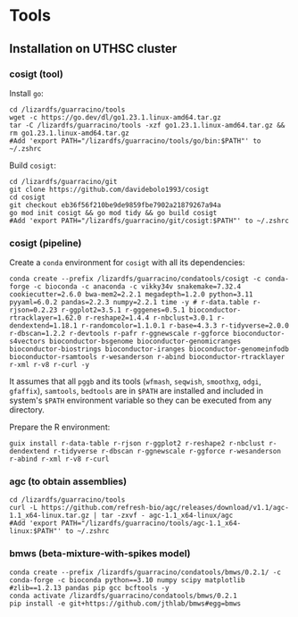 # Tools

## Installation on UTHSC cluster

### cosigt (tool)

Install `go`:

```shell
cd /lizardfs/guarracino/tools
wget -c https://go.dev/dl/go1.23.1.linux-amd64.tar.gz
tar -C /lizardfs/guarracino/tools -xzf go1.23.1.linux-amd64.tar.gz && rm go1.23.1.linux-amd64.tar.gz
#Add 'export PATH="/lizardfs/guarracino/tools/go/bin:$PATH"' to ~/.zshrc
```

Build `cosigt`:

```shell
cd /lizardfs/guarracino/git
git clone https://github.com/davidebolo1993/cosigt
cd cosigt
git checkout eb36f56f210be9de9859fbe7902a21879267a94a
go mod init cosigt && go mod tidy && go build cosigt
#Add 'export PATH="/lizardfs/guarracino/git/cosigt:$PATH"' to ~/.zshrc
```

### cosigt (pipeline)

Create a `conda` environment for `cosigt` with all its dependencies:

```shell
conda create --prefix /lizardfs/guarracino/condatools/cosigt -c conda-forge -c bioconda -c anaconda -c vikky34v snakemake=7.32.4 cookiecutter=2.6.0 bwa-mem2=2.2.1 megadepth=1.2.0 python=3.11 pyyaml=6.0.2 pandas=2.2.3 numpy=2.2.1 time -y # r-data.table r-rjson=0.2.23 r-ggplot2=3.5.1 r-gggenes=0.5.1 bioconductor-rtracklayer=1.62.0 r-reshape2=1.4.4 r-nbclust=3.0.1 r-dendextend=1.18.1 r-randomcolor=1.1.0.1 r-base=4.3.3 r-tidyverse=2.0.0 r-dbscan=1.2.2 r-devtools r-pafr r-ggnewscale r-ggforce bioconductor-s4vectors bioconductor-bsgenome bioconductor-genomicranges bioconductor-biostrings bioconductor-iranges bioconductor-genomeinfodb bioconductor-rsamtools r-wesanderson r-abind bioconductor-rtracklayer r-xml r-v8 r-curl -y
```

It assumes that all `pggb` and its tools (`wfmash`, `seqwish`, `smoothxg`, `odgi`, `gfaffix`), `samtools`, `bedtools` are in `$PATH` are installed and included in system's `$PATH` environment variable so they can be executed from any directory.

Prepare the R environment:

```shell
guix install r-data-table r-rjson r-ggplot2 r-reshape2 r-nbclust r-dendextend r-tidyverse r-dbscan r-ggnewscale r-ggforce r-wesanderson r-abind r-xml r-v8 r-curl
```

### agc (to obtain assemblies)

```shell
cd /lizardfs/guarracino/tools
curl -L https://github.com/refresh-bio/agc/releases/download/v1.1/agc-1.1_x64-linux.tar.gz | tar -zxvf - agc-1.1_x64-linux/agc
#Add 'export PATH="/lizardfs/guarracino/tools/agc-1.1_x64-linux:$PATH"' to ~/.zshrc
```

<!-- ### TO IGNORE: MONI

I've added `moni` on `bioconda` (https://github.com/bioconda/bioconda-recipes/pull/50925), so we can just:

```shell
conda create --prefix /lizardfs/guarracino/condatools/moni/0.2.2 -c conda-forge -c bioconda moni=0.2.2 -y
conda create --prefix /lizardfs/guarracino/condatools/bwa/0.7.18 -c conda-forge -c bioconda bwa=0.7.18 -y
``` -->

### bmws (beta-mixture-with-spikes model)

```shell
conda create --prefix /lizardfs/guarracino/condatools/bmws/0.2.1/ -c conda-forge -c bioconda python==3.10 numpy scipy matplotlib #zlib==1.2.13 pandas pip gcc bcftools -y
conda activate /lizardfs/guarracino/condatools/bmws/0.2.1
pip install -e git+https://github.com/jthlab/bmws#egg=bmws
```
